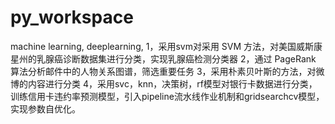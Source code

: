 # py_workspace
machine learning, deeplearning, 
1，采用svm对采用 SVM 方法，对美国威斯康星州的乳腺癌诊断数据集进行分类，实现乳腺癌检测分类器
2，通过 PageRank 算法分析邮件中的人物关系图谱，筛选重要任务
3，采用朴素贝叶斯的方法，对微博的内容进行分类
4，采用svc，knn，决策树，rf模型对银行卡数据进行分类，训练信用卡违约率预测模型，引入pipeline流水线作业机制和gridsearchcv模型，实现参数自优化。
